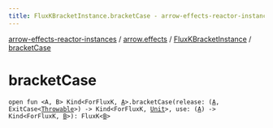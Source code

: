 ```yaml
---
title: FluxKBracketInstance.bracketCase - arrow-effects-reactor-instances
---
```


[arrow-effects-reactor-instances](../../index.html) / [arrow.effects](../index.html) / [FluxKBracketInstance](index.html) / [bracketCase](./bracket-case.html)

# bracketCase

`open fun <A, B> Kind<ForFluxK, `[`A`](bracket-case.html#A)`>.bracketCase(release: (`[`A`](bracket-case.html#A)`, ExitCase<`[`Throwable`](https://kotlinlang.org/api/latest/jvm/stdlib/kotlin/-throwable/index.html)`>) -> Kind<ForFluxK, `[`Unit`](https://kotlinlang.org/api/latest/jvm/stdlib/kotlin/-unit/index.html)`>, use: (`[`A`](bracket-case.html#A)`) -> Kind<ForFluxK, `[`B`](bracket-case.html#B)`>): FluxK<`[`B`](bracket-case.html#B)`>`